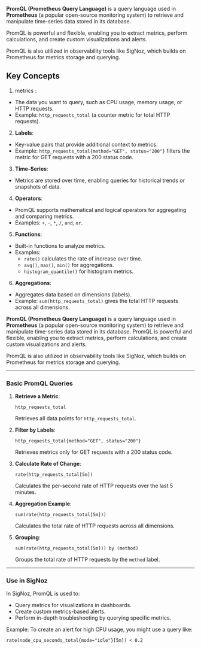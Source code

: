 **PromQL (Prometheus Query Language)** is a query language used in **Prometheus** (a popular open-source monitoring system) to retrieve and manipulate time-series data stored in its database.

PromQL is powerful and flexible, enabling you to extract metrics, perform calculations, and create custom visualizations and alerts.

PromQL is also utilized in observability tools like SigNoz, which builds on Prometheus for metrics storage and querying.

## Key Concepts

1. metrics :
- The data you want to query, such as CPU usage, memory usage, or HTTP requests.
- Example: `http_requests_total` (a counter metric for total HTTP requests).

2. **Labels**:
- Key-value pairs that provide additional context to metrics.
- Example: `http_requests_total{method="GET", status="200"}` filters the metric for GET requests with a 200 status code.

3. **Time-Series**:
- Metrics are stored over time, enabling queries for historical trends or snapshots of data.

4. **Operators**:
- PromQL supports mathematical and logical operators for aggregating and comparing metrics.
- Examples: `+`, `-`, `*`, `/`, `and`, `or`.

5. **Functions**:
- Built-in functions to analyze metrics.
- Examples:
    - `rate()` calculates the rate of increase over time.
    - `avg()`, `max()`, `min()` for aggregations.
    - `histogram_quantile()` for histogram metrics.

6. **Aggregations**:
- Aggregates data based on dimensions (labels).
- Example: `sum(http_requests_total)` gives the total HTTP requests across all dimensions.












**PromQL (Prometheus Query Language)** is a query language used in **Prometheus** (a popular open-source monitoring system) to retrieve and manipulate time-series data stored in its database. PromQL is powerful and flexible, enabling you to extract metrics, perform calculations, and create custom visualizations and alerts.

PromQL is also utilized in observability tools like SigNoz, which builds on Prometheus for metrics storage and querying.

---
### **Basic PromQL Queries**

1. **Retrieve a Metric**:
    ```promql
    http_requests_total
    ```
    Retrieves all data points for `http_requests_total`.
    
2. **Filter by Labels**:
    ```promql
    http_requests_total{method="GET", status="200"}
    ```
    Retrieves metrics only for GET requests with a 200 status code.
    
3. **Calculate Rate of Change**:
    ```promql
    rate(http_requests_total[5m])
    ```
    Calculates the per-second rate of HTTP requests over the last 5 minutes.
    
4. **Aggregation Example**:
    ```promql
    sum(rate(http_requests_total[5m]))
    ```
    Calculates the total rate of HTTP requests across all dimensions.

5. **Grouping**:    
    ```promql
    sum(rate(http_requests_total[5m])) by (method)
    ```    
    Groups the total rate of HTTP requests by the `method` label.    

---

### **Use in SigNoz**

In SigNoz, PromQL is used to:

- Query metrics for visualizations in dashboards.
- Create custom metrics-based alerts.
- Perform in-depth troubleshooting by querying specific metrics.

Example: To create an alert for high CPU usage, you might use a query like:

```promql
rate(node_cpu_seconds_total{mode="idle"}[5m]) < 0.2
```
